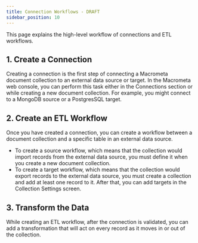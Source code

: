 ```yaml
---
title: Connection Workflows - DRAFT
sidebar_position: 10
---
```


This page explains the high-level workflow of connections and ETL workflows.

## 1. Create a Connection

Creating a connection is the first step of connecting a Macrometa document collection to an external data source or target. In the Macrometa web console, you can perform this task either in the Connections section or while creating a new document collection. For example, you might connect to a MongoDB source or a PostgresSQL target.

## 2. Create an ETL Workflow

Once you have created a connection, you can create a workflow between a document collection and a specific table in an external data source.

- To create a source workflow, which means that the collection would import records from the external data source, you must define it when you create a new document collection.
- To create a target workflow, which means that the collection would export records to the external data source, you must create a collection and add at least one record to it. After that, you can add targets in the Collection Settings screen.

## 3. Transform the Data

While creating an ETL workflow, after the connection is validated, you can add a transformation that will act on every record as it moves in or out of the collection.
